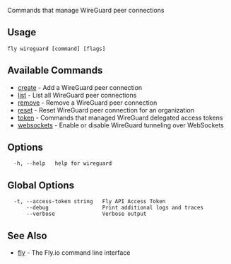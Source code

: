 Commands that manage WireGuard peer connections

## Usage
~~~
fly wireguard [command] [flags]
~~~

## Available Commands
* [create](/docs/flyctl/fly-wireguard-create/)	 - Add a WireGuard peer connection
* [list](/docs/flyctl/fly-wireguard-list/)	 - List all WireGuard peer connections
* [remove](/docs/flyctl/fly-wireguard-remove/)	 - Remove a WireGuard peer connection
* [reset](/docs/flyctl/fly-wireguard-reset/)	 - Reset WireGuard peer connection for an organization
* [token](/docs/flyctl/fly-wireguard-token/)	 - Commands that managed WireGuard delegated access tokens
* [websockets](/docs/flyctl/fly-wireguard-websockets/)	 - Enable or disable WireGuard tunneling over WebSockets

## Options

~~~
  -h, --help   help for wireguard
~~~

## Global Options

~~~
  -t, --access-token string   Fly API Access Token
      --debug                 Print additional logs and traces
      --verbose               Verbose output
~~~

## See Also

* [fly](/docs/flyctl/fly/)	 - The Fly.io command line interface

